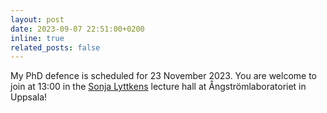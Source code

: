 ```yaml
---
layout: post
date: 2023-09-07 22:51:00+0200
inline: true
related_posts: false
---
```


My PhD defence is scheduled for 23 November 2023. You are welcome to join at 13:00 in the <a href='https://link.mazemap.com/pWM7Lh1s'>Sonja Lyttkens</a> lecture hall at Ångströmlaboratoriet in Uppsala!
